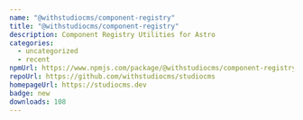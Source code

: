 ```yaml
---
name: "@withstudiocms/component-registry"
title: "@withstudiocms/component-registry"
description: Component Registry Utilities for Astro
categories:
  - uncategorized
  - recent
npmUrl: https://www.npmjs.com/package/@withstudiocms/component-registry
repoUrl: https://github.com/withstudiocms/studiocms
homepageUrl: https://studiocms.dev
badge: new
downloads: 108
---
```

